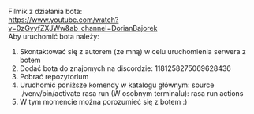 Filmik z działania bota:  </br>
https://www.youtube.com/watch?v=0zGvyfZXJWw&ab_channel=DorianBajorek  </br>
Aby uruchomić bota należy: 
1. Skontaktować się z autorem (ze mną) w celu uruchomienia serwera z botem
2. Dodać bota do znajomych na discordzie:  1181258275069628436
3. Pobrać repozytorium
4. Uruchomić poniższe komendy w katalogu głównym:
    source ./venv/bin/activate
    rasa run
    (W osobnym terminalu): rasa run actions
5. W tym momencie można porozumieć się z botem :)
